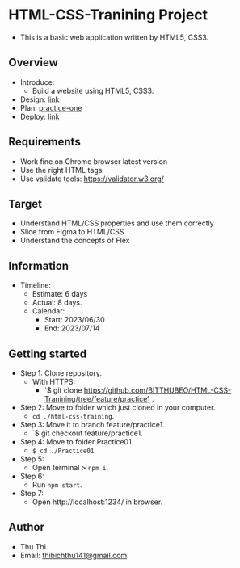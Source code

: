 # HTML-CSS-Tranining Project
- This is a basic web application written by HTML5, CSS3.

## Overview
- Introduce:
  - Build a website using HTML5, CSS3.
- Design: [link](<https://www.figma.com/file/EU7YtWp4zSAzwJ67VVNv3k/Web%2FMobile-%E2%80%94-Template-Website-(Community)?node-id=3%3A17&mode=dev>)
- Plan: [practice-one](https://docs.google.com/document/d/1oUYOh4dNlgiXUb9zFs2pPquenpI5km3scWYhnjrYl7I/edit)
- Deploy: [link](https://html-css-practice1-bitthubeo.vercel.app/)

## Requirements

- Work fine on Chrome browser latest version
- Use the right HTML tags
- Use validate tools: https://validator.w3.org/

## Target

- Understand HTML/CSS properties and use them correctly
- Slice from Figma to HTML/CSS
- Understand the concepts of Flex

## Information

- Timeline:
  - Estimate: 6 days
  - Actual: 8 days.
  - Calendar:
    - Start: 2023/06/30
    - End: 2023/07/14

## Getting started

- Step 1: Clone repository.
  - With HTTPS:
    - `$ git clone https://github.com/BITTHUBEO/HTML-CSS-Tranining/tree/feature/practice1 .
- Step 2: Move to folder which just cloned in your computer.
  - `cd ./html-css-training`.
- Step 3: Move it to branch feature/practice1.
  - `$ git checkout feature/practice1.
- Step 4: Move to folder Practice01.
  - `$ cd ./Practice01`.
- Step 5:
  - Open terminal > `npm i`.
- Step 6:
  - Run `npm start`.
- Step 7:
  - Open http://localhost:1234/ in browser.

## Author

- Thu Thi.
- Email: [thibichthu141@gmail.com](thibichthu141@gmail.com).
